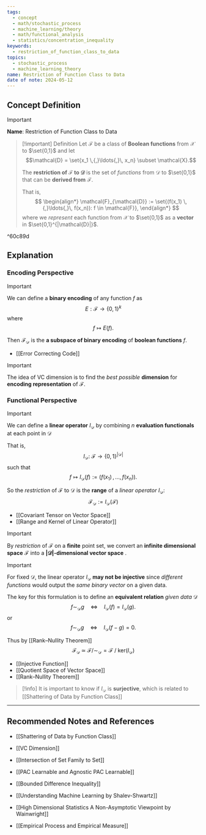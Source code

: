 ```yaml
---
tags:
  - concept
  - math/stochastic_process
  - machine_learning/theory
  - math/functional_analysis
  - statistics/concentration_inequality
keywords:
  - restriction_of_function_class_to_data
topics:
  - stochastic_process
  - machine_learning_theory
name: Restriction of Function Class to Data
date of note: 2024-05-12
---
```


## Concept Definition

>[!important]
>**Name**: Restriction of Function Class to Data

>[!important] Definition
>Let $\mathcal{F}$ be a class of **Boolean functions** from $\mathcal{X}$ to $\set{0,1}$ and let $$\mathcal{D} = \set{x_1 \,{,}\ldots{,}\, x_n} \subset \mathcal{X}.$$
> 
>The **restriction of $\mathcal{F}$ to $\mathcal{D}$** is the set of *functions* from $\mathcal{D}$ to $\set{0,1}$ that can be **derived from** $\mathcal{F}$. 
>
>That is,
>$$
> \begin{align*}
> \mathcal{F}_{\mathcal{D}} := \set{(f(x_1) \,{,}\ldots{,}\, f(x_n)): f \in \mathcal{F}},
> \end{align*}
>$$ 
> where we *represent* each function from $\mathcal{X}$ to $\set{0,1}$ as a **vector** in $\set{0,1}^{|\mathcal{D}|}$.

^60c89d


## Explanation

### Encoding Perspective

>[!important]
>We can define a **binary encoding** of any function $f$ as
>$$
>E: \mathcal{F} \to \{0, 1\}^k
>$$
>where 
>$$
>f \mapsto E(f).
>$$
>
>Then $\mathcal{F}_{\mathcal{D}}$ is the **a subspace of binary encoding** of **boolean functions** $f$.

- [[Error Correcting Code]]

>[!important]
>The idea of VC dimension is to find the *best possible* **dimension** for **encoding representation** of $\mathcal{F}$.




### Functional Perspective

>[!important]
>We can define a **linear operator** $I_{\mathcal{D}}$ by combining $n$ **evaluation functionals** at each point in $\mathcal{D}$
>
>That is,
>$$
> I_{\mathcal{D}}:\; \mathcal{F} \to \{0, 1\}^{|\mathcal{D}|}
>$$
>such that
>$$
> f \mapsto I_{\mathcal{D}}(f) := (f(x_1) \,{,}\ldots{,}\, f(x_n)).
>$$
>
>So the *restriction* of $\mathcal{F}$ to $\mathcal{D}$ is the **range** of a *linear operator*  $I_{\mathcal{D}}$:
>$$
>\mathcal{F}_{\mathcal{D}} := I_{\mathcal{D}}(\mathcal{F})
>$$

- [[Covariant Tensor on Vector Space]]
- [[Range and Kernel of Linear Operator]]

>[!important]
>By *restriction* of $\mathcal{F}$ on a **finite** point set, we convert an **infinite dimensional space** $\mathcal{F}$ into a **$|\mathcal{D}|$-dimensional vector space** . 


>[!important]
>For fixed $\mathcal{D}$, the linear operator $I_{\mathcal{D}}$ **may not be injective** since *different functions* would output the *same binary vector* on a given data.
>
>The key for this formulation is to define an **equivalent relation** *given data* $\mathcal{D}$
>$$
>f \sim_{\mathcal{D}} g  \quad \iff \quad I_{\mathcal{D}}(f) = I_{\mathcal{D}}(g).
>$$
>or
>$$
>f \sim_{\mathcal{D}} g  \quad \iff \quad I_{\mathcal{D}}(f-g) = 0.
>$$
>
>Thus by [[Rank–Nullity Theorem]]
>$$
>\mathcal{F}_{\mathcal{D}} \;\simeq\; \mathcal{F} / \sim_{\mathcal{D}} =  \mathcal{F} \;/\; \text{ker}(I_{\mathcal{D}})
>$$

- [[Injective Function]]
- [[Quotient Space of Vector Space]]
- [[Rank–Nullity Theorem]]



>[!info]
>It is important to know if $I_{\mathcal{D}}$ is **surjective**, which is related to [[Shattering of Data by Function Class]]




-----------
##  Recommended Notes and References

- [[Shattering of Data by Function Class]]
- [[VC Dimension]]

- [[Intersection of Set Family to Set]]


- [[PAC Learnable and Agnostic PAC Learnable]]
- [[Bounded Difference Inequality]]
- [[Understanding Machine Learning by Shalev-Shwartz]]
- [[High Dimensional Statistics A Non-Asymptotic Viewpoint by Wainwright]]

- [[Empirical Process and Empirical Measure]]